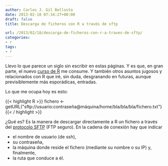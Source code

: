 ```yaml
---
author: Carlos J. Gil Bellosta
date: 2013-02-18 07:34:27+00:00
draft: false
title: Descarga de ficheros con R a través de sftp

url: /2013/02/18/descarga-de-ficheros-con-r-a-traves-de-sftp/
categories:
- r
tags:
- r
---
```


Llevo lo que parece un siglo sin escribir en estas páginas. Y es que, en gran parte, el nuevo [curso de R](http://cursorbasico2.usar.org.es/) me consume. Y también otros asuntos jugosos y relacionados con R que iré, sin duda, desgranando en futuras, aunque previsiblemente más esporádicas, entradas.

Lo que me ocupa hoy es esto:

{{< highlight R >}}
fichero <- getURL("sftp://usuario:contraseña@máquina/home/bla/bla/bla/fichero.txt")
{{< / highlight >}}


¿Qué es? Es la manera de descargar directamente a R un fichero a través del [protocolo SFTP](http://es.wikipedia.org/wiki/SSH_File_Transfer_Protocol) (FTP seguro). En la cadena de conexión hay que indicar

* el nombre de usuario (de ssh),
* su contraseña,
* la máquina donde reside el fichero (mediante su nombre o su IP) y, finalmente,
* la ruta que conduce a él.

